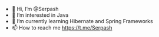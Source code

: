 - 👋 Hi, I’m @Serpash
- 👀 I’m interested in Java
- 🌱 I’m currently learning Hibernate and Spring Frameworks
- 📫 How to reach me https://t.me/Serpash

<!---
Serpash/Serpash is a ✨ special ✨ repository because its `README.md` (this file) appears on your GitHub profile.
You can click the Preview link to take a look at your changes.
--->

